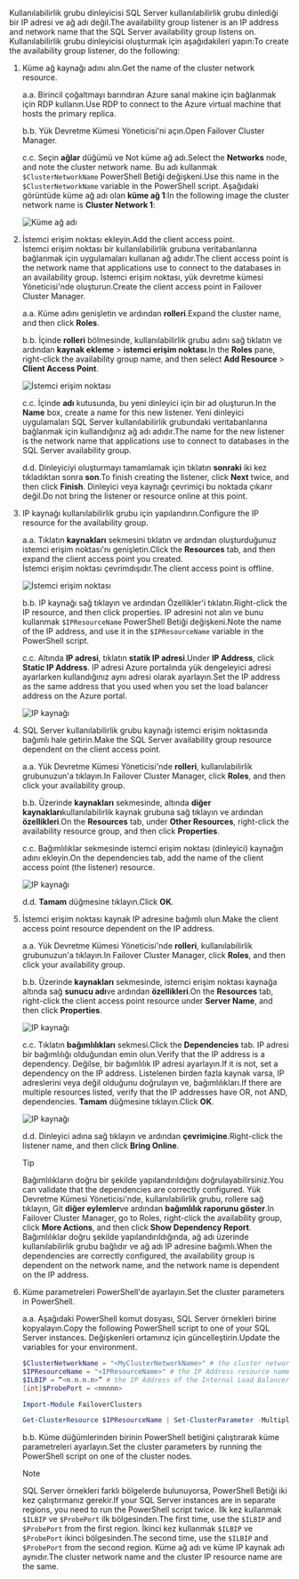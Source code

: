 <span data-ttu-id="5671c-101">Kullanılabilirlik grubu dinleyicisi SQL Server kullanılabilirlik grubu dinlediği bir IP adresi ve ağ adı değil.</span><span class="sxs-lookup"><span data-stu-id="5671c-101">The availability group listener is an IP address and network name that the SQL Server availability group listens on.</span></span> <span data-ttu-id="5671c-102">Kullanılabilirlik grubu dinleyicisi oluşturmak için aşağıdakileri yapın:</span><span class="sxs-lookup"><span data-stu-id="5671c-102">To create the availability group listener, do the following:</span></span>

1. <span data-ttu-id="5671c-103"><a name="getnet"></a>Küme ağ kaynağı adını alın.</span><span class="sxs-lookup"><span data-stu-id="5671c-103"><a name="getnet"></a>Get the name of the cluster network resource.</span></span>

    <span data-ttu-id="5671c-104">a.</span><span class="sxs-lookup"><span data-stu-id="5671c-104">a.</span></span> <span data-ttu-id="5671c-105">Birincil çoğaltmayı barındıran Azure sanal makine için bağlanmak için RDP kullanın.</span><span class="sxs-lookup"><span data-stu-id="5671c-105">Use RDP to connect to the Azure virtual machine that hosts the primary replica.</span></span> 

    <span data-ttu-id="5671c-106">b.</span><span class="sxs-lookup"><span data-stu-id="5671c-106">b.</span></span> <span data-ttu-id="5671c-107">Yük Devretme Kümesi Yöneticisi'ni açın.</span><span class="sxs-lookup"><span data-stu-id="5671c-107">Open Failover Cluster Manager.</span></span>

    <span data-ttu-id="5671c-108">c.</span><span class="sxs-lookup"><span data-stu-id="5671c-108">c.</span></span> <span data-ttu-id="5671c-109">Seçin **ağlar** düğümü ve Not küme ağ adı.</span><span class="sxs-lookup"><span data-stu-id="5671c-109">Select the **Networks** node, and note the cluster network name.</span></span> <span data-ttu-id="5671c-110">Bu adı kullanmak `$ClusterNetworkName` PowerShell Betiği değişkeni.</span><span class="sxs-lookup"><span data-stu-id="5671c-110">Use this name in the `$ClusterNetworkName` variable in the PowerShell script.</span></span> <span data-ttu-id="5671c-111">Aşağıdaki görüntüde küme ağ adı olan **küme ağ 1**:</span><span class="sxs-lookup"><span data-stu-id="5671c-111">In the following image the cluster network name is **Cluster Network 1**:</span></span>

   ![Küme ağ adı](./media/virtual-machines-ag-listener-configure/90-clusternetworkname.png)

2. <span data-ttu-id="5671c-113"><a name="addcap"></a>İstemci erişim noktası ekleyin.</span><span class="sxs-lookup"><span data-stu-id="5671c-113"><a name="addcap"></a>Add the client access point.</span></span>  
    <span data-ttu-id="5671c-114">İstemci erişim noktası bir kullanılabilirlik grubuna veritabanlarına bağlanmak için uygulamaları kullanan ağ adıdır.</span><span class="sxs-lookup"><span data-stu-id="5671c-114">The client access point is the network name that applications use to connect to the databases in an availability group.</span></span> <span data-ttu-id="5671c-115">İstemci erişim noktası, yük devretme kümesi Yöneticisi'nde oluşturun.</span><span class="sxs-lookup"><span data-stu-id="5671c-115">Create the client access point in Failover Cluster Manager.</span></span>

    <span data-ttu-id="5671c-116">a.</span><span class="sxs-lookup"><span data-stu-id="5671c-116">a.</span></span> <span data-ttu-id="5671c-117">Küme adını genişletin ve ardından **rolleri**.</span><span class="sxs-lookup"><span data-stu-id="5671c-117">Expand the cluster name, and then click **Roles**.</span></span>

    <span data-ttu-id="5671c-118">b.</span><span class="sxs-lookup"><span data-stu-id="5671c-118">b.</span></span> <span data-ttu-id="5671c-119">İçinde **rolleri** bölmesinde, kullanılabilirlik grubu adını sağ tıklatın ve ardından **kaynak ekleme** > **istemci erişim noktası**.</span><span class="sxs-lookup"><span data-stu-id="5671c-119">In the **Roles** pane, right-click the availability group name, and then select **Add Resource** > **Client Access Point**.</span></span>

   ![İstemci erişim noktası](./media/virtual-machines-ag-listener-configure/92-addclientaccesspoint.png)

    <span data-ttu-id="5671c-121">c.</span><span class="sxs-lookup"><span data-stu-id="5671c-121">c.</span></span> <span data-ttu-id="5671c-122">İçinde **adı** kutusunda, bu yeni dinleyici için bir ad oluşturun.</span><span class="sxs-lookup"><span data-stu-id="5671c-122">In the **Name** box, create a name for this new listener.</span></span> 
   <span data-ttu-id="5671c-123">Yeni dinleyici uygulamaları SQL Server kullanılabilirlik grubundaki veritabanlarına bağlanmak için kullandığınız ağ adı adıdır.</span><span class="sxs-lookup"><span data-stu-id="5671c-123">The name for the new listener is the network name that applications use to connect to databases in the SQL Server availability group.</span></span>
   
    <span data-ttu-id="5671c-124">d.</span><span class="sxs-lookup"><span data-stu-id="5671c-124">d.</span></span> <span data-ttu-id="5671c-125">Dinleyiciyi oluşturmayı tamamlamak için tıklatın **sonraki** iki kez tıkladıktan sonra **son**.</span><span class="sxs-lookup"><span data-stu-id="5671c-125">To finish creating the listener, click **Next** twice, and then click **Finish**.</span></span> <span data-ttu-id="5671c-126">Dinleyici veya kaynağı çevrimiçi bu noktada çıkarır değil.</span><span class="sxs-lookup"><span data-stu-id="5671c-126">Do not bring the listener or resource online at this point.</span></span>

3. <span data-ttu-id="5671c-127"><a name="congroup"></a>IP kaynağı kullanılabilirlik grubu için yapılandırın.</span><span class="sxs-lookup"><span data-stu-id="5671c-127"><a name="congroup"></a>Configure the IP resource for the availability group.</span></span>

    <span data-ttu-id="5671c-128">a.</span><span class="sxs-lookup"><span data-stu-id="5671c-128">a.</span></span> <span data-ttu-id="5671c-129">Tıklatın **kaynakları** sekmesini tıklatın ve ardından oluşturduğunuz istemci erişim noktası'nı genişletin.</span><span class="sxs-lookup"><span data-stu-id="5671c-129">Click the **Resources** tab, and then expand the client access point you created.</span></span>  
    <span data-ttu-id="5671c-130">İstemci erişim noktası çevrimdışıdır.</span><span class="sxs-lookup"><span data-stu-id="5671c-130">The client access point is offline.</span></span>

   ![İstemci erişim noktası](./media/virtual-machines-ag-listener-configure/94-newclientaccesspoint.png) 

    <span data-ttu-id="5671c-132">b.</span><span class="sxs-lookup"><span data-stu-id="5671c-132">b.</span></span> <span data-ttu-id="5671c-133">IP kaynağı sağ tıklayın ve ardından Özellikler'i tıklatın.</span><span class="sxs-lookup"><span data-stu-id="5671c-133">Right-click the IP resource, and then click properties.</span></span> <span data-ttu-id="5671c-134">IP adresini not alın ve bunu kullanmak `$IPResourceName` PowerShell Betiği değişkeni.</span><span class="sxs-lookup"><span data-stu-id="5671c-134">Note the name of the IP address, and use it in the `$IPResourceName` variable in the PowerShell script.</span></span>

    <span data-ttu-id="5671c-135">c.</span><span class="sxs-lookup"><span data-stu-id="5671c-135">c.</span></span> <span data-ttu-id="5671c-136">Altında **IP adresi**, tıklatın **statik IP adresi**.</span><span class="sxs-lookup"><span data-stu-id="5671c-136">Under **IP Address**, click **Static IP Address**.</span></span> <span data-ttu-id="5671c-137">IP adresi Azure portalında yük dengeleyici adresi ayarlarken kullandığınız aynı adresi olarak ayarlayın.</span><span class="sxs-lookup"><span data-stu-id="5671c-137">Set the IP address as the same address that you used when you set the load balancer address on the Azure portal.</span></span>

   ![IP kaynağı](./media/virtual-machines-ag-listener-configure/96-ipresource.png) 

    <!-----------------------I don't see this option on server 2016
    1. Disable NetBIOS for this address and click **OK**. Repeat this step for each IP resource if your solution spans multiple Azure VNets. 
    ------------------------->

4. <span data-ttu-id="5671c-139"><a name = "dependencyGroup"></a>SQL Server kullanılabilirlik grubu kaynağı istemci erişim noktasında bağımlı hale getirin.</span><span class="sxs-lookup"><span data-stu-id="5671c-139"><a name = "dependencyGroup"></a>Make the SQL Server availability group resource dependent on the client access point.</span></span>

    <span data-ttu-id="5671c-140">a.</span><span class="sxs-lookup"><span data-stu-id="5671c-140">a.</span></span> <span data-ttu-id="5671c-141">Yük Devretme Kümesi Yöneticisi'nde **rolleri**, kullanılabilirlik grubunuzun'a tıklayın.</span><span class="sxs-lookup"><span data-stu-id="5671c-141">In Failover Cluster Manager, click **Roles**, and then click your availability group.</span></span>

    <span data-ttu-id="5671c-142">b.</span><span class="sxs-lookup"><span data-stu-id="5671c-142">b.</span></span> <span data-ttu-id="5671c-143">Üzerinde **kaynakları** sekmesinde, altında **diğer kaynakları**kullanılabilirlik kaynak grubuna sağ tıklayın ve ardından **özellikleri**.</span><span class="sxs-lookup"><span data-stu-id="5671c-143">On the **Resources** tab, under **Other Resources**, right-click the availability resource group, and then click **Properties**.</span></span> 

    <span data-ttu-id="5671c-144">c.</span><span class="sxs-lookup"><span data-stu-id="5671c-144">c.</span></span> <span data-ttu-id="5671c-145">Bağımlılıklar sekmesinde istemci erişim noktası (dinleyici) kaynağın adını ekleyin.</span><span class="sxs-lookup"><span data-stu-id="5671c-145">On the dependencies tab, add the name of the client access point (the listener) resource.</span></span>

   ![IP kaynağı](./media/virtual-machines-ag-listener-configure/97-propertiesdependencies.png) 

    <span data-ttu-id="5671c-147">d.</span><span class="sxs-lookup"><span data-stu-id="5671c-147">d.</span></span> <span data-ttu-id="5671c-148">**Tamam** düğmesine tıklayın.</span><span class="sxs-lookup"><span data-stu-id="5671c-148">Click **OK**.</span></span>

5. <span data-ttu-id="5671c-149"><a name="listname"></a>İstemci erişim noktası kaynak IP adresine bağımlı olun.</span><span class="sxs-lookup"><span data-stu-id="5671c-149"><a name="listname"></a>Make the client access point resource dependent on the IP address.</span></span>

    <span data-ttu-id="5671c-150">a.</span><span class="sxs-lookup"><span data-stu-id="5671c-150">a.</span></span> <span data-ttu-id="5671c-151">Yük Devretme Kümesi Yöneticisi'nde **rolleri**, kullanılabilirlik grubunuzun'a tıklayın.</span><span class="sxs-lookup"><span data-stu-id="5671c-151">In Failover Cluster Manager, click **Roles**, and then click your availability group.</span></span> 

    <span data-ttu-id="5671c-152">b.</span><span class="sxs-lookup"><span data-stu-id="5671c-152">b.</span></span> <span data-ttu-id="5671c-153">Üzerinde **kaynakları** sekmesinde, istemci erişim noktası kaynağa altında sağ **sunucu adı**ve ardından **özellikleri**.</span><span class="sxs-lookup"><span data-stu-id="5671c-153">On the **Resources** tab, right-click the client access point resource under **Server Name**, and then click **Properties**.</span></span> 

   ![IP kaynağı](./media/virtual-machines-ag-listener-configure/98-dependencies.png) 

    <span data-ttu-id="5671c-155">c.</span><span class="sxs-lookup"><span data-stu-id="5671c-155">c.</span></span> <span data-ttu-id="5671c-156">Tıklatın **bağımlılıkları** sekmesi.</span><span class="sxs-lookup"><span data-stu-id="5671c-156">Click the **Dependencies** tab.</span></span> <span data-ttu-id="5671c-157">IP adresi bir bağımlılığı olduğundan emin olun.</span><span class="sxs-lookup"><span data-stu-id="5671c-157">Verify that the IP address is a dependency.</span></span> <span data-ttu-id="5671c-158">Değilse, bir bağımlılık IP adresi ayarlayın.</span><span class="sxs-lookup"><span data-stu-id="5671c-158">If it is not, set a dependency on the IP address.</span></span> <span data-ttu-id="5671c-159">Listelenen birden fazla kaynak varsa, IP adreslerini veya değil olduğunu doğrulayın ve, bağımlılıkları.</span><span class="sxs-lookup"><span data-stu-id="5671c-159">If there are multiple resources listed, verify that the IP addresses have OR, not AND, dependencies.</span></span> <span data-ttu-id="5671c-160">**Tamam** düğmesine tıklayın.</span><span class="sxs-lookup"><span data-stu-id="5671c-160">Click **OK**.</span></span> 

   ![IP kaynağı](./media/virtual-machines-ag-listener-configure/98-propertiesdependencies.png) 

    <span data-ttu-id="5671c-162">d.</span><span class="sxs-lookup"><span data-stu-id="5671c-162">d.</span></span> <span data-ttu-id="5671c-163">Dinleyici adına sağ tıklayın ve ardından **çevrimiçine**.</span><span class="sxs-lookup"><span data-stu-id="5671c-163">Right-click the listener name, and then click **Bring Online**.</span></span> 

    >[!TIP]
    ><span data-ttu-id="5671c-164">Bağımlılıkların doğru bir şekilde yapılandırıldığını doğrulayabilirsiniz.</span><span class="sxs-lookup"><span data-stu-id="5671c-164">You can validate that the dependencies are correctly configured.</span></span> <span data-ttu-id="5671c-165">Yük Devretme Kümesi Yöneticisi'nde, kullanılabilirlik grubu, rollere sağ tıklayın, Git **diğer eylemler**ve ardından **bağımlılık raporunu göster**.</span><span class="sxs-lookup"><span data-stu-id="5671c-165">In Failover Cluster Manager, go to Roles, right-click the availability group, click **More Actions**, and then click  **Show Dependency Report**.</span></span> <span data-ttu-id="5671c-166">Bağımlılıklar doğru şekilde yapılandırıldığında, ağ adı üzerinde kullanılabilirlik grubu bağlıdır ve ağ adı IP adresine bağımlı.</span><span class="sxs-lookup"><span data-stu-id="5671c-166">When the dependencies are correctly configured, the availability group is dependent on the network name, and the network name is dependent on the IP address.</span></span> 


6. <span data-ttu-id="5671c-167"><a name="setparam"></a>Küme parametreleri PowerShell'de ayarlayın.</span><span class="sxs-lookup"><span data-stu-id="5671c-167"><a name="setparam"></a>Set the cluster parameters in PowerShell.</span></span>
    
    <span data-ttu-id="5671c-168">a.</span><span class="sxs-lookup"><span data-stu-id="5671c-168">a.</span></span> <span data-ttu-id="5671c-169">Aşağıdaki PowerShell komut dosyası, SQL Server örnekleri birine kopyalayın.</span><span class="sxs-lookup"><span data-stu-id="5671c-169">Copy the following PowerShell script to one of your SQL Server instances.</span></span> <span data-ttu-id="5671c-170">Değişkenleri ortamınız için güncelleştirin.</span><span class="sxs-lookup"><span data-stu-id="5671c-170">Update the variables for your environment.</span></span>     
    
    ```PowerShell
    $ClusterNetworkName = "<MyClusterNetworkName>" # the cluster network name (Use Get-ClusterNetwork on Windows Server 2012 of higher to find the name)
    $IPResourceName = "<IPResourceName>" # the IP Address resource name
    $ILBIP = “<n.n.n.n>” # the IP Address of the Internal Load Balancer (ILB). This is the static IP address for the load balancer you configured in the Azure portal.
    [int]$ProbePort = <nnnnn>
    
    Import-Module FailoverClusters
    
    Get-ClusterResource $IPResourceName | Set-ClusterParameter -Multiple @{"Address"="$ILBIP";"ProbePort"=$ProbePort;"SubnetMask"="255.255.255.255";"Network"="$ClusterNetworkName";"EnableDhcp"=0}
    ```

    <span data-ttu-id="5671c-171">b.</span><span class="sxs-lookup"><span data-stu-id="5671c-171">b.</span></span> <span data-ttu-id="5671c-172">Küme düğümlerinden birinin PowerShell betiğini çalıştırarak küme parametreleri ayarlayın.</span><span class="sxs-lookup"><span data-stu-id="5671c-172">Set the cluster parameters by running the PowerShell script on one of the cluster nodes.</span></span>  

    > [!NOTE]
    > <span data-ttu-id="5671c-173">SQL Server örnekleri farklı bölgelerde bulunuyorsa, PowerShell Betiği iki kez çalıştırmanız gerekir.</span><span class="sxs-lookup"><span data-stu-id="5671c-173">If your SQL Server instances are in separate regions, you need to run the PowerShell script twice.</span></span> <span data-ttu-id="5671c-174">İlk kez kullanmak `$ILBIP` ve `$ProbePort` ilk bölgesinden.</span><span class="sxs-lookup"><span data-stu-id="5671c-174">The first time, use the `$ILBIP` and `$ProbePort` from the first region.</span></span> <span data-ttu-id="5671c-175">İkinci kez kullanmak `$ILBIP` ve `$ProbePort` ikinci bölgesinden.</span><span class="sxs-lookup"><span data-stu-id="5671c-175">The second time, use the `$ILBIP` and `$ProbePort` from the second region.</span></span> <span data-ttu-id="5671c-176">Küme ağ adı ve küme IP kaynak adı aynıdır.</span><span class="sxs-lookup"><span data-stu-id="5671c-176">The cluster network name and the cluster IP resource name are the same.</span></span> 

